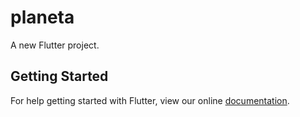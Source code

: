 # planeta

A new Flutter project.

## Getting Started

For help getting started with Flutter, view our online
[documentation](https://flutter.io/).

